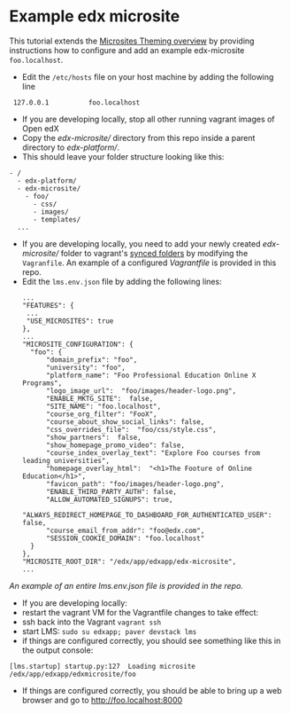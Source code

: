 # Example edx microsite
This tutorial extends the [Microsites Theming overview](https://github.com/edx/edx-platform/wiki/Microsites-Theming) by providing instructions how to configure and add an example edx-microsite `foo.localhost`.

+ Edit the `/etc/hosts` file on your host machine by adding the following line 
```
 127.0.0.1			foo.localhost
```
+ If you are developing locally, stop all other running vagrant images of Open edX
+ Copy the *edx-microsite/* directory from this repo inside a parent directory to *edx-platform/*. 
 + This should leave your folder structure looking like this:
  ```
  - /
    - edx-platform/
    - edx-microsite/
      - foo/
        - css/
        - images/
        - templates/
    ...
  ```
+ If you are developing locally, you need to add your newly created *edx-microsite/* folder to vagrant's [synced folders](https://docs.vagrantup.com/v2/synced-folders/) by modifying the `Vagranfile`. An example of a configured *Vagrantfile* is provided in this repo.
+ Edit the `lms.env.json` file by adding the following lines:
  ```
  ...
  "FEATURES": {
   ...
   "USE_MICROSITES": true
  }, 
  ...
  "MICROSITE_CONFIGURATION": {
    "foo": { 
        "domain_prefix": "foo", 
        "university": "foo", 
        "platform_name": "Foo Professional Education Online X Programs", 
        "logo_image_url":  "foo/images/header-logo.png", 
        "ENABLE_MKTG_SITE":  false, 
        "SITE_NAME": "foo.localhost", 
        "course_org_filter": "FooX", 
        "course_about_show_social_links": false, 
        "css_overrides_file":  "foo/css/style.css", 
        "show_partners":  false, 
        "show_homepage_promo_video": false, 
        "course_index_overlay_text": "Explore Foo courses from leading universities", 
        "homepage_overlay_html":  "<h1>The Footure of Online Education</h1>", 
        "favicon_path": "foo/images/header-logo.png", 
        "ENABLE_THIRD_PARTY_AUTH": false, 
        "ALLOW_AUTOMATED_SIGNUPS": true, 
        "ALWAYS_REDIRECT_HOMEPAGE_TO_DASHBOARD_FOR_AUTHENTICATED_USER": false, 
        "course_email_from_addr": "foo@edx.com", 
        "SESSION_COOKIE_DOMAIN": "foo.localhost"
    }
  }, 
  "MICROSITE_ROOT_DIR": "/edx/app/edxapp/edx-microsite", 
  ...
  ```
*An example of an entire lms.env.json file is provided in the repo.*

+ If you are developing locally:
 + restart the vagrant VM for the Vagrantfile changes to take effect: 
 + ssh back into the Vagrant `vagrant ssh `
 + start LMS: `sudo su edxapp; paver devstack lms`
 + if things are configured correctly, you should see something like this in the output console:
  ```
  [lms.startup] startup.py:127 ­ Loading microsite 
  /edx/app/edxapp/edx­microsite/foo
  ```
+ If things are configured correctly, you should be able to bring up a web browser and go to http://foo.localhost:8000​
